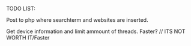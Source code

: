 TODO LIST:

Post to php where searchterm and websites are inserted.

Get device information and limit ammount of threads. Faster? // ITS NOT WORTH IT/Faster
